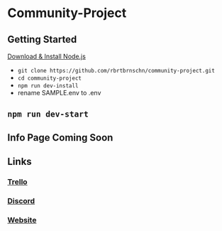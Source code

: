 # Community-Project

## Getting Started
[Download & Install Node.js](https://nodejs.org/en/download/) 

- ``` git clone https://github.com/rbrtbrnschn/community-project.git ```
- ``` cd community-project ```
- ``` npm run dev-install ```
- rename SAMPLE.env to .env
## ``` npm run dev-start ```

## Info Page Coming Soon

## Links
### [Trello](https://trello.com/invite/b/ce4JUEZA/07b8611e4c172292c22fe86dd9a1d49b/community-project)
### [Discord](https://discord.gg/q2wRePf)
### [Website](https://doesisaacbeat.me)
